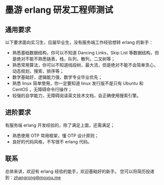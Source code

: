 # 墨游 erlang 研发工程师测试
## 通用要求
以下要求面向实习生，应届毕业生，没有服务端工作经验想转 erlang 的新手：
+ 熟悉基础数据结构，你可以不知道 Dancing Links，Skip List 等数据结构，但是绝对不能不熟悉链表，栈，队列，散列，二叉树等；
+ 熟悉常用算法，你可以不知道线段树，最大流，但是绝对不能不会简单贪心，动态规划，搜索，排序等；
+ 数学基础好，逻辑能力强，数学专业毕业优先；
+ 熟悉 linux 简单使用，你一定要知道 linux 发行版不是只有 Ubuntu 和 CentOS ，无障碍命令行操作；
+ 较强的自学能力，无障碍阅读英文技术文档，会正确使用搜索引擎。

## 进阶要求
有服务端 erlang 开发经验的，除了满足上面，还需满足；
+ 熟悉使用 OTP 常用框架，懂 OTP 设计原则；
+ 良好的代码风格，不写很不 erlang 代码。

## 联系
总体来讲，欢迎有 erlang 经验的能手，欢迎基础好的新手。
您可以将简历投递到：zhangrong@moyou.me
